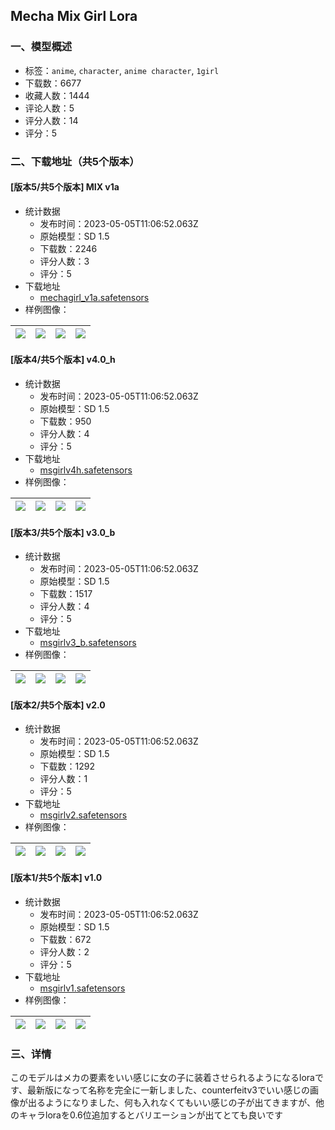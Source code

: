 ## Mecha Mix Girl Lora
### 一、模型概述

- 标签：`anime`, `character`, `anime character`, `1girl`
- 下载数：6677
- 收藏人数：1444
- 评论人数：5
- 评分人数：14
- 评分：5

### 二、下载地址（共5个版本）

#### [版本5/共5个版本] MIX v1a

- 统计数据
  - 发布时间：2023-05-05T11:06:52.063Z
  - 原始模型：SD 1.5
  - 下载数：2246
  - 评分人数：3
  - 评分：5
- 下载地址
  - [mechagirl_v1a.safetensors](https://civitai.com/api/download/models/62994)
- 样例图像：

| <img src="https://image.civitai.com/xG1nkqKTMzGDvpLrqFT7WA/932aee09-b76b-4169-99d6-493afff9fa8a/width=450/693666.jpeg" /> | <img src="https://image.civitai.com/xG1nkqKTMzGDvpLrqFT7WA/4b655d22-55af-41b3-8a4f-507f9b6488d0/width=450/693668.jpeg" /> | <img src="https://image.civitai.com/xG1nkqKTMzGDvpLrqFT7WA/ad50f509-0f50-4acd-95e8-1fca8a308b8a/width=450/693669.jpeg" /> | <img src="https://image.civitai.com/xG1nkqKTMzGDvpLrqFT7WA/62b4c765-dfd9-4924-933b-aab8a0187114/width=450/693670.jpeg" /> |
| ---- | ---- | ---- | ---- |

#### [版本4/共5个版本] v4.0_h

- 统计数据
  - 发布时间：2023-05-05T11:06:52.063Z
  - 原始模型：SD 1.5
  - 下载数：950
  - 评分人数：4
  - 评分：5
- 下载地址
  - [msgirlv4h.safetensors](https://civitai.com/api/download/models/53135)
- 样例图像：

| <img src="https://image.civitai.com/xG1nkqKTMzGDvpLrqFT7WA/86116d03-64e6-4340-42de-34682a37a100/width=450/574063.jpeg" /> | <img src="https://image.civitai.com/xG1nkqKTMzGDvpLrqFT7WA/057f5be6-5c19-4969-9f6a-74f7d69f9500/width=450/574067.jpeg" /> | <img src="https://image.civitai.com/xG1nkqKTMzGDvpLrqFT7WA/83bdafa6-95ba-4fa8-a89c-9fb1c7032d00/width=450/574066.jpeg" /> | <img src="https://image.civitai.com/xG1nkqKTMzGDvpLrqFT7WA/cf8d3102-c546-4d26-ce08-d6d6579ad000/width=450/574068.jpeg" /> |
| ---- | ---- | ---- | ---- |

#### [版本3/共5个版本] v3.0_b

- 统计数据
  - 发布时间：2023-05-05T11:06:52.063Z
  - 原始模型：SD 1.5
  - 下载数：1517
  - 评分人数：4
  - 评分：5
- 下载地址
  - [msgirlv3_b.safetensors](https://civitai.com/api/download/models/36457)
- 样例图像：

| <img src="https://image.civitai.com/xG1nkqKTMzGDvpLrqFT7WA/d5aae035-1976-4511-a98f-8402c6f08b00/width=450/428739.jpeg" /> | <img src="https://image.civitai.com/xG1nkqKTMzGDvpLrqFT7WA/78c7c5a1-fa74-4e77-629d-97afa6217a00/width=450/428740.jpeg" /> | <img src="https://image.civitai.com/xG1nkqKTMzGDvpLrqFT7WA/502bba8a-f0cd-4ed9-b420-605e02fcca00/width=450/428742.jpeg" /> | <img src="https://image.civitai.com/xG1nkqKTMzGDvpLrqFT7WA/58c1e830-bd21-46aa-dfc2-6460333ea300/width=450/428746.jpeg" /> |
| ---- | ---- | ---- | ---- |

#### [版本2/共5个版本] v2.0

- 统计数据
  - 发布时间：2023-05-05T11:06:52.063Z
  - 原始模型：SD 1.5
  - 下载数：1292
  - 评分人数：1
  - 评分：5
- 下载地址
  - [msgirlv2.safetensors](https://civitai.com/api/download/models/34073)
- 样例图像：

| <img src="https://image.civitai.com/xG1nkqKTMzGDvpLrqFT7WA/ae6c69c6-f1ed-4e3b-87a7-e4bcf2b4e100/width=450/389112.jpeg" /> | <img src="https://image.civitai.com/xG1nkqKTMzGDvpLrqFT7WA/03109f4b-4cbe-4a98-8df9-5941f0453700/width=450/389111.jpeg" /> | <img src="https://image.civitai.com/xG1nkqKTMzGDvpLrqFT7WA/cc76e8d9-2ead-44b4-fe54-aaf6f3cf9f00/width=450/389110.jpeg" /> | <img src="https://image.civitai.com/xG1nkqKTMzGDvpLrqFT7WA/a8e9cd86-4181-4a58-7e3c-90638a49b900/width=450/389109.jpeg" /> |
| ---- | ---- | ---- | ---- |

#### [版本1/共5个版本] v1.0

- 统计数据
  - 发布时间：2023-05-05T11:06:52.063Z
  - 原始模型：SD 1.5
  - 下载数：672
  - 评分人数：2
  - 评分：5
- 下载地址
  - [msgirlv1.safetensors](https://civitai.com/api/download/models/33634)
- 样例图像：

| <img src="https://image.civitai.com/xG1nkqKTMzGDvpLrqFT7WA/7eeebcc0-6c46-4575-924a-39ceaef72100/width=450/383464.jpeg" /> | <img src="https://image.civitai.com/xG1nkqKTMzGDvpLrqFT7WA/5c3ac16e-bb72-4d0e-91cb-02b796063b00/width=450/383471.jpeg" /> | <img src="https://image.civitai.com/xG1nkqKTMzGDvpLrqFT7WA/f68d6a0b-4147-4451-f456-1d65746d0000/width=450/383470.jpeg" /> | <img src="https://image.civitai.com/xG1nkqKTMzGDvpLrqFT7WA/5cfef0da-2190-4c6b-d4c7-a051adddc800/width=450/383469.jpeg" /> |
| ---- | ---- | ---- | ---- |


### 三、详情
<p>このモデルはメカの要素をいい感じに女の子に装着させられるようになるloraです、最新版になって名称を完全に一新しました、counterfeitv3でいい感じの画像が出るようになりました、何も入れなくてもいい感じの子が出てきますが、他のキャラloraを0.6位追加するとバリエーションが出てとても良いです</p>